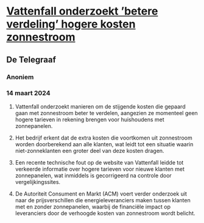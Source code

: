 # [Vattenfall onderzoekt ’betere verdeling’ hogere kosten zonnestroom](https://advance.lexis.com/api/document?collection=news&id=urn:contentItem:6BJD-PBP1-JBNJ-20K2-00000-00&context=1519360)
## De Telegraaf
### Anoniem
### 14 maart 2024

1. Vattenfall onderzoekt manieren om de stijgende kosten die gepaard gaan met zonnestroom beter te verdelen, aangezien ze momenteel geen hogere tarieven in rekening brengen voor huishoudens met zonnepanelen.

2. Het bedrijf erkent dat de extra kosten die voortkomen uit zonnestroom worden doorberekend aan alle klanten, wat leidt tot een situatie waarin niet-zonneklanten een groter deel van deze kosten dragen.

3. Een recente technische fout op de website van Vattenfall leidde tot verkeerde informatie over hogere tarieven voor nieuwe klanten met zonnepanelen, wat inmiddels is gecorrigeerd na controle door vergelijkingssites.

4. De Autoriteit Consument en Markt (ACM) voert verder onderzoek uit naar de prijsverschillen die energieleveranciers maken tussen klanten met en zonder zonnepanelen, waarbij de financiële impact op leveranciers door de verhoogde kosten van zonnestroom wordt belicht.